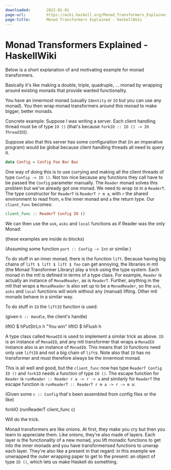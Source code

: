 ```yaml
---
downloaded:       2022-01-01
page-url:         https://wiki.haskell.org/Monad_Transformers_Explained
page-title:       Monad Transformers Explained - HaskellWiki
---
```

# Monad Transformers Explained - HaskellWiki

Below is a short explanation of and motivating example for monad transformers.

Basically it's like making a double, triple, quadruple, ... monad by wrapping around existing monads that provide wanted functionality.

You have an innermost monad (usually `Identity` or `IO` but you can use any monad). You then wrap monad transformers around this monad to make bigger, better monads.

Concrete example: Suppose I was writing a server. Each client handling thread must be of type `IO ()` (that's because `forkIO :: IO () -> IO ThreadID`)).

Suppose also that this server has some configuration that (in an imperative program) would be global because client handling threads all need to query it.

```hs
data Config = Config Foo Bar Baz
```

One way of doing this is to use currying and making all the client threads of type `Config -> IO ()`. Not too nice because any functions they call have to be passed the `Config` parameter manually. The `Reader` monad solves this problem but we've already got one monad. We need to wrap `IO` in a `ReaderT`. The type constructor for `ReaderT` is `ReaderT r m a`, with `r` the shared environment to read from, `m` the inner monad and `a` the return type. Our `client_func` becomes:

```hs
client_func :: ReaderT Config IO ()
```

We can then use the `ask`, `asks` and `local` functions as if Reader was the only Monad:

(these examples are inside `do` blocks)

(Assuming some function `port :: Config -> Int` or similar.)

To do stuff in an inner monad, there is the function `lift`. Because having big chains of `lift $ lift $ lift $ foo` can get annoying, the libraries in mtl (the Monad Transformer Library) play a trick using the type system. Each monad in the mtl is defined in terms of a type class. For example, `Reader` is actually an instance of `MonadReader`, as is `ReaderT`. Further, anything in the mtl that wraps a `MonadReader` is also set up to be a `MonadReader`, so the `ask`, `asks` and `local` functions will work without any (manual) lifting. Other mtl monads behave in a similar way.

To do stuff in `IO` the `liftIO` function is used:

(given `h :: Handle`, the client's handle)

liftIO $ hPutStrLn h "You win"
liftIO $ hFlush h

A type class called `MonadIO` is used to implement a similar trick as above. `IO` is an instance of `MonadIO`, and any mtl transformer that wraps a `MonadIO` instance also is an instance of `MonadIO`. This means that `IO` functions need only use `liftIO` and not a big chain of `lift`s. Note also that `IO` has no transformer and must therefore always be the innermost monad.

This is all well and good, but the `client_func` now has type `ReaderT Config IO ()` and `forkIO` needs a function of type `IO ()`. The escape function for `Reader` is `runReader :: Reader r a -> r -> a` and similarly for `ReaderT` the escape function is `runReaderT :: ReaderT r m a -> r -> m a`:

(Given some `c :: Config` that's been assembled from config files or the like)

forkIO (runReaderT client\_func c)

Will do the trick.

Monad transformers are like onions. At first, they make you cry but then you learn to appreciate them. Like onions, they're also made of layers. Each layer is the functionality of a new monad, you lift monadic functions to get into the inner monads and you have transformerised functions to unwrap each layer. They're also like a present in that regard: in this example we unwrapped the outer wrapping paper to get to the present: an object of type `IO ()`, which lets us make Haskell do something.
